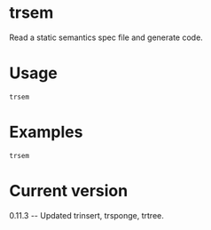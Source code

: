 # trsem

Read a static semantics spec file and generate code.

# Usage

    trsem

# Examples

    trsem

# Current version

0.11.3 -- Updated trinsert, trsponge, trtree.
